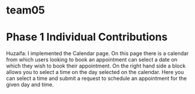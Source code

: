 # team05
# Phase 1 Individual Contributions

Huzaifa: I implemented the Calendar page. On this page there is a calendar from which users looking to book an appointment can select a date on which they wish to book their appointment. On the right hand side a block allows you to select a time on the day selected on the calendar. Here you can select a time and submit a request to schedule an appointment for the given day and time.
